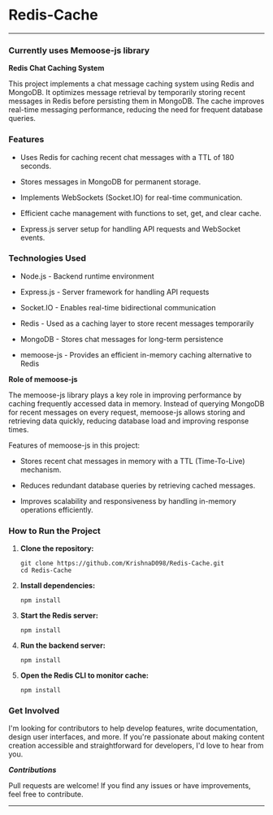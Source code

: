 # Redis-Cache

****

### Currently uses Memoose-js library 

**Redis Chat Caching System**

This project implements a chat message caching system using Redis and MongoDB. It optimizes message retrieval by temporarily storing recent messages in Redis before persisting them in MongoDB. The cache improves real-time messaging performance, reducing the need for frequent database queries.

### Features

- Uses Redis for caching recent chat messages with a TTL of 180 seconds.

- Stores messages in MongoDB for permanent storage.

- Implements WebSockets (Socket.IO) for real-time communication.

- Efficient cache management with functions to set, get, and clear cache.

- Express.js server setup for handling API requests and WebSocket events.

### Technologies Used

- Node.js - Backend runtime environment

- Express.js - Server framework for handling API requests

- Socket.IO - Enables real-time bidirectional communication

- Redis - Used as a caching layer to store recent messages temporarily

- MongoDB - Stores chat messages for long-term persistence

- memoose-js - Provides an efficient in-memory caching alternative to Redis

**Role of memoose-js**

The memoose-js library plays a key role in improving performance by caching frequently accessed data in memory. Instead of querying MongoDB for recent messages on every request, memoose-js allows storing and retrieving data quickly, reducing database load and improving response times.

Features of memoose-js in this project:

- Stores recent chat messages in memory with a TTL (Time-To-Live) mechanism.

- Reduces redundant database queries by retrieving cached messages.

- Improves scalability and responsiveness by handling in-memory operations efficiently.

### How to Run the Project

1. **Clone the repository:**

    ```
    git clone https://github.com/KrishnaD098/Redis-Cache.git
    cd Redis-Cache
    ```

2. **Install dependencies:**

    ```
    npm install
    ```

3. **Start the Redis server:**   

    ```
    npm install
    ```

4. **Run the backend server:**

    ```
    npm install
    ```

5. **Open the Redis CLI to monitor cache:**

    ```
    npm install
    ```

### Get Involved
I'm looking for contributors to help develop features, write documentation, design user interfaces, and more. If you're passionate about making content creation accessible and straightforward for developers, I'd love to hear from you.

***Contributions***

Pull requests are welcome! If you find any issues or have improvements, feel free to contribute.


---